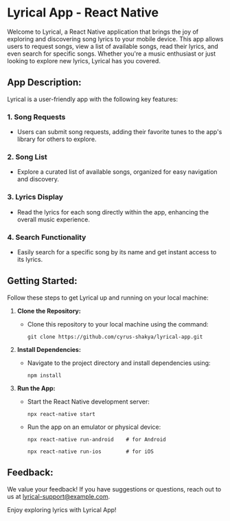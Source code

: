 # Lyrical App - React Native

Welcome to Lyrical, a React Native application that brings the joy of exploring and discovering song lyrics to your mobile device. This app allows users to request songs, view a list of available songs, read their lyrics, and even search for specific songs. Whether you're a music enthusiast or just looking to explore new lyrics, Lyrical has you covered.

## App Description:

Lyrical is a user-friendly app with the following key features:

### 1. Song Requests
   - Users can submit song requests, adding their favorite tunes to the app's library for others to explore.

### 2. Song List
   - Explore a curated list of available songs, organized for easy navigation and discovery.

### 3. Lyrics Display
   - Read the lyrics for each song directly within the app, enhancing the overall music experience.

### 4. Search Functionality
   - Easily search for a specific song by its name and get instant access to its lyrics.

## Getting Started:

Follow these steps to get Lyrical up and running on your local machine:

1. **Clone the Repository:**
   - Clone this repository to your local machine using the command:
     ```
     git clone https://github.com/cyrus-shakya/lyrical-app.git
     ```

2. **Install Dependencies:**
   - Navigate to the project directory and install dependencies using:
     ```
     npm install
     ```

3. **Run the App:**
   - Start the React Native development server:
     ```
     npx react-native start
     ```
   - Run the app on an emulator or physical device:
     ```
     npx react-native run-android    # for Android
     ```
     ```
     npx react-native run-ios        # for iOS
     ```


## Feedback:

We value your feedback! If you have suggestions or questions, reach out to us at [lyrical-support@example.com](mailto:lyrical-support@example.com).

Enjoy exploring lyrics with Lyrical App!
